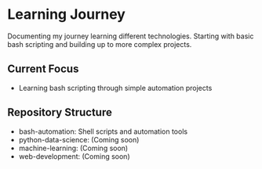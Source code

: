 # Learning Journey

Documenting my journey learning different technologies. Starting with basic bash scripting
and building up to more complex projects.

## Current Focus
- Learning bash scripting through simple automation projects

## Repository Structure
- bash-automation: Shell scripts and automation tools
- python-data-science: (Coming soon)
- machine-learning: (Coming soon)
- web-development: (Coming soon)